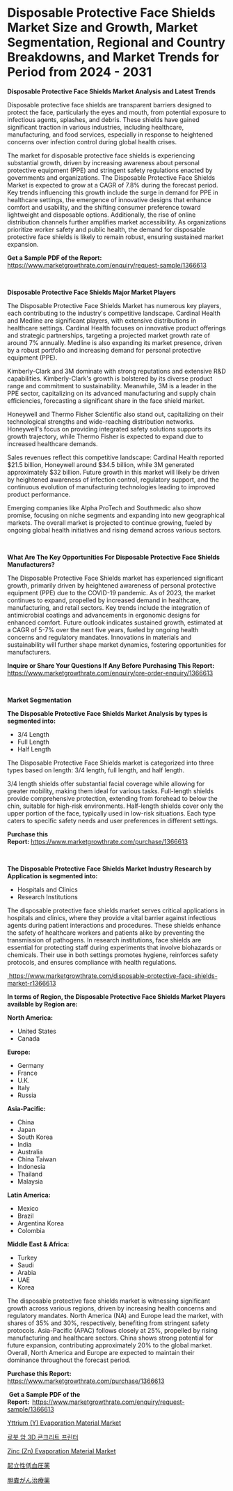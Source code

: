 <p><h1>Disposable Protective Face Shields Market Size and Growth, Market Segmentation, Regional and Country Breakdowns, and Market Trends for Period from 2024 -  2031</h1></p><p><strong>Disposable Protective Face Shields Market Analysis and Latest Trends</strong></p>
<p><p>Disposable protective face shields are transparent barriers designed to protect the face, particularly the eyes and mouth, from potential exposure to infectious agents, splashes, and debris. These shields have gained significant traction in various industries, including healthcare, manufacturing, and food services, especially in response to heightened concerns over infection control during global health crises.</p><p>The market for disposable protective face shields is experiencing substantial growth, driven by increasing awareness about personal protective equipment (PPE) and stringent safety regulations enacted by governments and organizations. The Disposable Protective Face Shields Market is expected to grow at a CAGR of 7.8% during the forecast period. Key trends influencing this growth include the surge in demand for PPE in healthcare settings, the emergence of innovative designs that enhance comfort and usability, and the shifting consumer preference toward lightweight and disposable options. Additionally, the rise of online distribution channels further amplifies market accessibility. As organizations prioritize worker safety and public health, the demand for disposable protective face shields is likely to remain robust, ensuring sustained market expansion.</p></p>
<p><strong>Get a Sample PDF of the Report:&nbsp;</strong> <a href="https://www.marketgrowthrate.com/enquiry/request-sample/1366613">https://www.marketgrowthrate.com/enquiry/request-sample/1366613</a></p>
<p>&nbsp;</p>
<p><strong>Disposable Protective Face Shields Major Market Players</strong></p>
<p><p>The Disposable Protective Face Shields Market has numerous key players, each contributing to the industry's competitive landscape. Cardinal Health and Medline are significant players, with extensive distributions in healthcare settings. Cardinal Health focuses on innovative product offerings and strategic partnerships, targeting a projected market growth rate of around 7% annually. Medline is also expanding its market presence, driven by a robust portfolio and increasing demand for personal protective equipment (PPE).</p><p>Kimberly-Clark and 3M dominate with strong reputations and extensive R&D capabilities. Kimberly-Clark's growth is bolstered by its diverse product range and commitment to sustainability. Meanwhile, 3M is a leader in the PPE sector, capitalizing on its advanced manufacturing and supply chain efficiencies, forecasting a significant share in the face shield market.</p><p>Honeywell and Thermo Fisher Scientific also stand out, capitalizing on their technological strengths and wide-reaching distribution networks. Honeywell's focus on providing integrated safety solutions supports its growth trajectory, while Thermo Fisher is expected to expand due to increased healthcare demands.</p><p>Sales revenues reflect this competitive landscape: Cardinal Health reported $21.5 billion, Honeywell around $34.5 billion, while 3M generated approximately $32 billion. Future growth in this market will likely be driven by heightened awareness of infection control, regulatory support, and the continuous evolution of manufacturing technologies leading to improved product performance.</p><p>Emerging companies like Alpha ProTech and Southmedic also show promise, focusing on niche segments and expanding into new geographical markets. The overall market is projected to continue growing, fueled by ongoing global health initiatives and rising demand across various sectors.</p></p>
<p>&nbsp;</p>
<p><strong>What Are The Key Opportunities For Disposable Protective Face Shields Manufacturers?</strong></p>
<p><p>The Disposable Protective Face Shields market has experienced significant growth, primarily driven by heightened awareness of personal protective equipment (PPE) due to the COVID-19 pandemic. As of 2023, the market continues to expand, propelled by increased demand in healthcare, manufacturing, and retail sectors. Key trends include the integration of antimicrobial coatings and advancements in ergonomic designs for enhanced comfort. Future outlook indicates sustained growth, estimated at a CAGR of 5-7% over the next five years, fueled by ongoing health concerns and regulatory mandates. Innovations in materials and sustainability will further shape market dynamics, fostering opportunities for manufacturers.</p></p>
<p><strong>Inquire or Share Your Questions If Any Before Purchasing This Report:</strong> <a href="https://www.marketgrowthrate.com/enquiry/pre-order-enquiry/1366613">https://www.marketgrowthrate.com/enquiry/pre-order-enquiry/1366613</a></p>
<p>&nbsp;</p>
<p><strong>Market Segmentation</strong></p>
<p><strong>The Disposable Protective Face Shields Market Analysis by types is segmented into:</strong></p>
<p><ul><li>3/4 Length</li><li>Full Length</li><li>Half Length</li></ul></p>
<p><p>The Disposable Protective Face Shields market is categorized into three types based on length: 3/4 length, full length, and half length. </p><p>3/4 length shields offer substantial facial coverage while allowing for greater mobility, making them ideal for various tasks. Full-length shields provide comprehensive protection, extending from forehead to below the chin, suitable for high-risk environments. Half-length shields cover only the upper portion of the face, typically used in low-risk situations. Each type caters to specific safety needs and user preferences in different settings.</p></p>
<p><strong>Purchase this Report:&nbsp;</strong><a href="https://www.marketgrowthrate.com/purchase/1366613">https://www.marketgrowthrate.com/purchase/1366613</a></p>
<p>&nbsp;</p>
<p><strong>The Disposable Protective Face Shields Market Industry Research by Application is segmented into:</strong></p>
<p><ul><li>Hospitals and Clinics</li><li>Research Institutions</li></ul></p>
<p><p>The disposable protective face shields market serves critical applications in hospitals and clinics, where they provide a vital barrier against infectious agents during patient interactions and procedures. These shields enhance the safety of healthcare workers and patients alike by preventing the transmission of pathogens. In research institutions, face shields are essential for protecting staff during experiments that involve biohazards or chemicals. Their use in both settings promotes hygiene, reinforces safety protocols, and ensures compliance with health regulations.</p></p>
<p><a href="https://www.marketgrowthrate.com/disposable-protective-face-shields-market-r1366613">&nbsp;https://www.marketgrowthrate.com/disposable-protective-face-shields-market-r1366613</a></p>
<p><strong>In terms of Region, the Disposable Protective Face Shields Market Players available by Region are:</strong></p>
<p>
    <p> <strong> North America: </strong>
        <ul>
            <li>United States</li>
            <li>Canada</li>
        </ul>
        </p> 
    <p> <strong> Europe: </strong>
        <ul>
            <li>Germany</li>
            <li>France</li>
            <li>U.K.</li>
            <li>Italy</li>
            <li>Russia</li>
        </ul>
        </p> 
    <p> <strong> Asia-Pacific: </strong>
        <ul>
            <li>China</li>
            <li>Japan</li>
            <li>South Korea</li>
            <li>India</li>
            <li>Australia</li>
            <li>China Taiwan</li>
            <li>Indonesia</li>
            <li>Thailand</li>
            <li>Malaysia</li>
        </ul>
        </p> 
    <p> <strong> Latin America: </strong>
        <ul>
            <li>Mexico</li>
            <li>Brazil</li>
            <li>Argentina Korea</li>
            <li>Colombia</li>
        </ul>
        </p> 
    <p> <strong> Middle East & Africa: </strong>
        <ul>
            <li>Turkey</li>
            <li>Saudi</li>
            <li>Arabia</li>
            <li>UAE</li>
            <li>Korea</li>
        </ul>
    </p>
    </p>
<p><p>The disposable protective face shields market is witnessing significant growth across various regions, driven by increasing health concerns and regulatory mandates. North America (NA) and Europe lead the market, with shares of 35% and 30%, respectively, benefiting from stringent safety protocols. Asia-Pacific (APAC) follows closely at 25%, propelled by rising manufacturing and healthcare sectors. China shows strong potential for future expansion, contributing approximately 20% to the global market. Overall, North America and Europe are expected to maintain their dominance throughout the forecast period.</p></p>
<p><strong>Purchase this Report: </strong><a href="https://www.marketgrowthrate.com/purchase/1366613">https://www.marketgrowthrate.com/purchase/1366613</a></p>
<p>&nbsp;<strong>Get a Sample PDF of the Report:&nbsp;&nbsp;</strong><a href="https://www.marketgrowthrate.com/enquiry/request-sample/1366613">https://www.marketgrowthrate.com/enquiry/request-sample/1366613</a></p>
<p><strong></strong></p>
<p><p><a href="https://issuu.com/reportprime-2/docs/yttrium-y-evaporation-material-mark_23f8519513f3d7">Yttrium (Y) Evaporation Material Market</a></p><p><a href="https://medium.com/@mumfie_rules_12/%EC%84%B1%EA%B3%B5%EC%9D%84-%EC%9C%84%ED%95%9C-%EC%A0%84%EB%9E%B5%EC%A0%81-%EB%A1%9C%EB%93%9C%EB%A7%B5-%EA%B8%80%EB%A1%9C%EB%B2%8C-%EB%A1%9C%EB%B4%87-%ED%8C%94-3d-%EC%BD%98%ED%81%AC%EB%A6%AC%ED%8A%B8-%ED%94%84%EB%A6%B0%ED%84%B0-%EC%8B%9C%EC%9E%A5-%EB%B6%84%EC%84%9D-2024-2031-81bc4c1f84dc?postPublishedType=repub">로봇 암 3D 콘크리트 프린터</a></p><p><a href="https://issuu.com/reportprime-2/docs/zinc-zn-evaporation-material-market_641273365cc005">Zinc (Zn) Evaporation Material Market</a></p><p><a href="https://medium.com/@ericwilderman2001/%E3%82%B0%E3%83%AD%E3%83%BC%E3%83%90%E3%83%AB%E3%81%AA%E7%9B%B4%E7%AB%8B%E6%80%A7%E4%BD%8E%E8%A1%80%E5%9C%A7%E6%B2%BB%E7%99%82%E8%96%AC%E5%B8%82%E5%A0%B4%E3%81%AE%E7%AF%84%E5%9B%B2%E3%81%AB%E9%96%A2%E3%81%99%E3%82%8B%E8%A9%B3%E7%B4%B0%E3%81%AA%E5%88%86%E6%9E%90%E3%81%A8-2024%E5%B9%B4%E3%81%8B%E3%82%892031%E5%B9%B4%E3%81%BE%E3%81%A7%E3%81%AE%E6%9C%9F%E9%96%93%E3%81%AB%E3%81%8A%E3%81%91%E3%82%8B8-6-%E3%81%AEcagr%E6%88%90%E9%95%B7%E3%81%8C%E4%BA%88%E6%B8%AC%E3%81%95%E3%82%8C%E3%81%A6%E3%81%84%E3%81%BE%E3%81%99-798956a3afd9">起立性低血圧薬</a></p><p><a href="https://medium.com/@ericwilderman2001/%E3%82%B0%E3%83%AD%E3%83%BC%E3%83%90%E3%83%AB%E8%83%86%E5%9A%A2%E7%99%8C%E6%B2%BB%E7%99%82%E5%B8%82%E5%A0%B4-%E3%82%A2%E3%83%97%E3%83%AA%E3%82%B1%E3%83%BC%E3%82%B7%E3%83%A7%E3%83%B3-%E3%82%A8%E3%83%B3%E3%83%89%E3%83%A6%E3%83%BC%E3%82%B9%E7%94%A3%E6%A5%AD-%E3%82%BF%E3%82%A4%E3%83%97-%E6%A9%9F%E5%99%A8-%E5%9C%B0%E5%9F%9F%E3%81%AB%E7%84%A6%E7%82%B9%E3%82%92%E5%BD%93%E3%81%A6%E3%81%9F%E5%88%86%E6%9E%90%E3%81%A8%E4%BA%88%E6%B8%AC-2024%E5%B9%B4-2031%E5%B9%B4-db1560a2b5ed">胆嚢がん治療薬</a></p></p>
